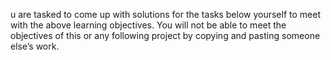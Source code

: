 
u are tasked to come up with solutions for the tasks below yourself to meet with the above learning objectives.
You will not be able to meet the objectives of this or any following project by copying and pasting someone else’s work.
